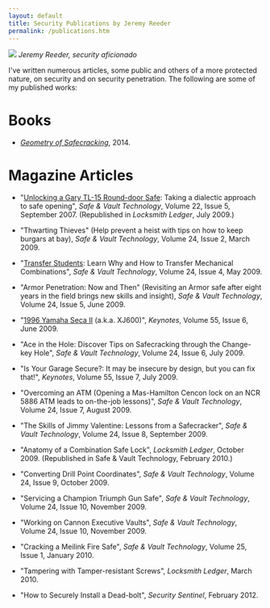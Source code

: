 ```yaml
---
layout: default
title: Security Publications by Jeremy Reeder
permalink: /publications.htm
---
```


![][portrait]
*Jeremy Reeder, security aficionado*

I've written numerous articles, some public and others of a more protected nature, on security and on security penetration. The following are some of my published works:

# Books
- _[Geometry of Safecracking][geometry]_, 2014.

# Magazine Articles
- "[Unlocking a Gary TL-15 Round-door Safe][gary-tl15]: Taking a dialectic
  approach to safe opening", _Safe & Vault Technology_, Volume 22, Issue 5,
  September 2007.  (Republished in _Locksmith Ledger_, July 2009.)

- "Thwarting Thieves" (Help prevent a heist with tips on how to keep burgars at
  bay), _Safe & Vault Technology_, Volume 24, Issue 2, March 2009.

- "[Transfer Students][transferring]: Learn Why and How to Transfer Mechanical
  Combinations", _Safe & Vault Technology_, Volume 24, Issue 4, May 2009.

- "Armor Penetration: Now and Then" (Revisiting an Armor safe after eight years
  in the field brings new skills and insight), _Safe & Vault Technology_,
  Volume 24, Issue 5, June 2009.

- "[1996 Yamaha Seca II][yamaha] (a.k.a. XJ600)", _Keynotes_, Volume 55, Issue
  6, June 2009.

- "Ace in the Hole: Discover Tips on Safecracking through the Change-key Hole",
  _Safe & Vault Technology_, Volume 24, Issue 6, July 2009.

- "Is Your Garage Secure?: It may be insecure by design, but you can fix
  that!", _Keynotes_, Volume 55, Issue 7, July 2009.

- "Overcoming an ATM (Opening a Mas-Hamilton Cencon lock on an NCR 5886 ATM
  leads to on-the-job lessons)", _Safe & Vault Technology_, Volume 24, Issue 7,
  August 2009.

- "The Skills of Jimmy Valentine: Lessons from a Safecracker", _Safe & Vault
  Technology_, Volume 24, Issue 8, September 2009.

- "Anatomy of a Combination Safe Lock", _Locksmith Ledger_, October 2009.
  (Republished in Safe & Vault Technology, February 2010.)

- "Converting Drill Point Coordinates", _Safe & Vault Technology_, Volume 24,
  Issue 9, October 2009.

- "Servicing a Champion Triumph Gun Safe", _Safe & Vault Technology_, Volume
  24, Issue 10, November 2009.

- "Working on Cannon Executive Vaults", _Safe & Vault Technology_, Volume 24,
  Issue 10, November 2009.

- "Cracking a Meilink Fire Safe", _Safe & Vault Technology_, Volume 25, Issue
  1, January 2010.

- "Tampering with Tamper-resistant Screws", _Locksmith Ledger_, March 2010.

- "How to Securely Install a Dead-bolt", _Security Sentinel_, February 2012.


[garage]:       articles/Is_Your_Garage_Secure/index.htm
[gary-tl15]:    articles/Unlocking_a_Gary_TL-15_Round-door_Safe/index.htm
[geometry]:     https://www.lulu.com/shop/jeremy-reeder/geometry-of-safecracking/hardcover/product-21408287.html
[portrait]:     images/JeremyReeder.jpg
[transferring]: articles/Transfer_Students/index.htm
[yamaha]:       articles/1996_Yamaha_Seca_II/index.htm

